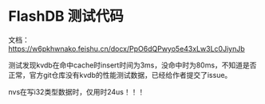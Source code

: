 # FlashDB 测试代码
文档：https://w6pkhwnako.feishu.cn/docx/PpO6dQPwyo5e43xLw3Lc0JiynJb

测试发现kvdb在命中cache时insert时间为3ms，没命中时为80ms，不知道是否正常，官方git仓库没有kvdb的性能测试数据，已经给作者提交了issue。

nvs在写i32类型数据时，仅用时24us！！！

